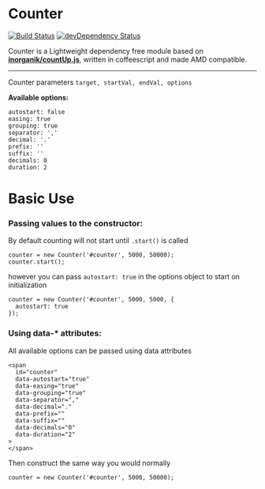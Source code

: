 # Counter 
[![Build Status](https://travis-ci.org/KyleNeedham/countUp.svg?branch=master)](https://travis-ci.org/KyleNeedham/countUp)
[![devDependency Status](https://david-dm.org/KyleNeedham/countUp/dev-status.svg)](https://david-dm.org/KyleNeedham/countUp#info=devDependencies)

Counter is a Lightweight dependency free module based on **[inorganik/countUp.js](https://github.com/inorganik/countUp.js)**, written in coffeescript and made AMD compatible.

---

Counter parameters `target, startVal, endVal, options` 

**Available options:**
```
autostart: false
easing: true
grouping: true
separator: ','
decimal: '.'
prefix: ''
suffix: ''
decimals: 0
duration: 2
```

Basic Use
=========

### Passing values to the constructor:

By default counting will not start until `.start()` is called
```
counter = new Counter('#counter', 5000, 50000);
counter.start();
```
however you can pass `autostart: true` in the options object to start on initialization
```
counter = new Counter('#counter', 5000, 5000, {
  autostart: true
});
```

### Using data-* attributes:

All available options can be passed using data attributes
```
<span
  id="counter"
  data-autostart="true"
  data-easing="true"
  data-grouping="true"
  data-separator=","
  data-decimal="."
  data-prefix=""
  data-suffix=""
  data-decimals="0"
  data-duration="2"
>
</span>
```

Then construct the same way you would normally
```
counter = new Counter('#counter', 5000, 50000);
```

